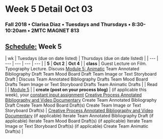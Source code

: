 # Week 5 Detail Oct 03

### Fall 2018 • Clarisa Diaz • Tuesdays and Thursdays • 8:30-10:20am • 2MTC MAGNET 813

## [Schedule:](./) Week 5

| wk | Tuesdays \(due on date listed\) | Thursdays \(due on date listed\) |
| --- | --- | --- | --- | --- |
| **5** | **Oct 2** | **Oct 4** |
| **class** | Guest Lecture on Film. Typography Lecture. Discuss [Module 5: Animatic](http://teaching.polishedsolid.com/ip/mod5/content/index.html) Team Annotated Bibliography Draft Team Mood Board Draft Team Image or Text Storyboard Draft | Discuss Team Annotated Bibliography Drafts Team Mood Board Drafts Team Image or Text Storyboard Drafts Team Animatic Drafts |
| Read |  | [Module 5](http://teaching.polishedsolid.com/ip/mod5/content/index.html) |
| **create \(post on your process blog\)** |  \(if applicable this week\), your [constant input assignment](../assignments/constant-input-or-output.md)   [Creative Process Annotated Bibliography and Video Documentary](../projects/creative-process-annotated-bibliography-and-video-documentary.md) Create Team Annotated Bibliography Draft Create Team Mood Board Draft\(s\) Create Team Image or Text Storyboard Draft\(s\) | [Creative Process Annotated Bibliography and Video Documentary](../projects/creative-process-annotated-bibliography-and-video-documentary.md) \(if applicable\)  Iterate Team Annotated Bibliography Draft \(if applicable\) Iterate Team Mood Board Draft\(s\) \(if applicable\) Iterate Team Image or Text Storyboard Draft\(s\) \(if applicable\) Create Team Animatic Draft\(s\) |

